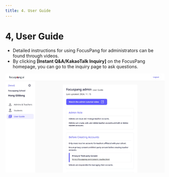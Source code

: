 ```yaml
---
title: 4. User Guide
---
```


# 4, User Guide

- Detailed instructions for using FocusPang for administrators can be found through videos.
- By clicking **[Instant Q&A/KakaoTalk Inquiry]** on the FocusPang homepage, you can go to the inquiry page to ask questions.

![](/img/en_admin/en_manager_1-4.jpg)
